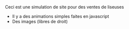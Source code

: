 Ceci est une simulation de site pour des ventes de liseuses
- Il y a des animations simples faites en javascript
- Des images (libres de droit)
 
